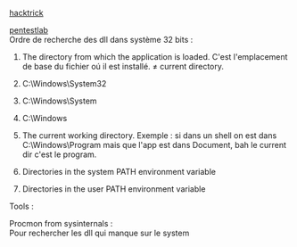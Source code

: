 [hacktrick](https://book.hacktricks.xyz/windows-hardening/windows-local-privilege-escalation/dll-hijacking "https://book.hacktricks.xyz/windows-hardening/windows-local-privilege-escalation/dll-hijacking")

[pentestlab](https://pentestlab.blog/2017/03/27/dll-hijacking/ "https://pentestlab.blog/2017/03/27/dll-hijacking/")  
Ordre de recherche des dll dans système 32 bits :

1. The directory from which the application is loaded. C'est l'emplacement de base du fichier oú il est installé. ≠ current directory.
    
2. C:\Windows\System32
    
3. C:\Windows\System
    
4. C:\Windows
    
5. The current working directory. Exemple : si dans un shell on est dans C:\Windows\Program mais que l'app est dans Document, bah le current dir c'est le program.
    
6. Directories in the system PATH environment variable
    
7. Directories in the user PATH environment variable
    

Tools :

Procmon from sysinternals :  
Pour rechercher les dll qui manque sur le system